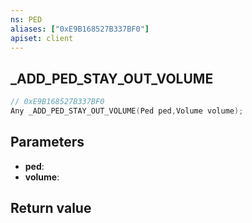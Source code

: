 ```yaml
---
ns: PED
aliases: ["0xE9B168527B337BF0"]
apiset: client
---
```

## _ADD_PED_STAY_OUT_VOLUME

```c
// 0xE9B168527B337BF0
Any _ADD_PED_STAY_OUT_VOLUME(Ped ped,Volume volume);
```


## Parameters
* **ped**:
* **volume**:

## Return value

